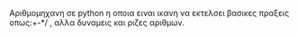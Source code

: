 Αριθμομηχανη σε python η οποια ειναι ικανη να εκτελσει βασικες πραξεις οπως:+-*/ , αλλα δυναμεις και ριζες αριθμων.
